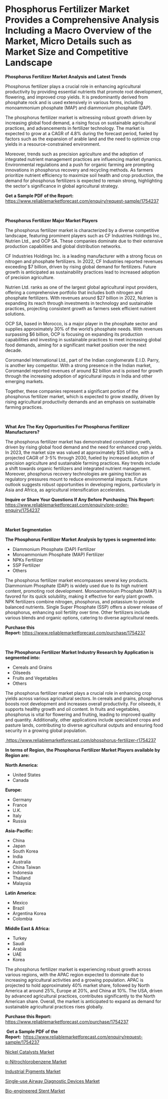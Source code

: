 <p><h1>Phosphorus Fertilizer Market Provides a Comprehensive Analysis Including a Macro Overview of the Market, Micro Details such as Market Size and Competitive Landscape</h1></p><p><strong>Phosphorus Fertilizer Market Analysis and Latest Trends</strong></p>
<p><p>Phosphorus fertilizer plays a crucial role in enhancing agricultural productivity by providing essential nutrients that promote root development, flowering, and improved crop yields. It is predominantly derived from phosphate rock and is used extensively in various forms, including monoammonium phosphate (MAP) and diammonium phosphate (DAP). </p><p>The phosphorus fertilizer market is witnessing robust growth driven by increasing global food demand, a rising focus on sustainable agricultural practices, and advancements in fertilizer technology. The market is expected to grow at a CAGR of 4.8% during the forecast period, fueled by factors such as the expansion of arable land and the need to optimize crop yields in a resource-constrained environment. </p><p>Moreover, trends such as precision agriculture and the adoption of integrated nutrient management practices are influencing market dynamics. Environmental regulations and a push for organic farming are prompting innovations in phosphorus recovery and recycling methods. As farmers prioritize nutrient efficiency to maximize soil health and crop production, the demand for phosphorus fertilizers is expected to remain strong, highlighting the sector's significance in global agricultural strategy.</p></p>
<p><strong>Get a Sample PDF of the Report:&nbsp;</strong> <a href="https://www.reliablemarketforecast.com/enquiry/request-sample/1754237?utm_campaign=1170&utm_medium=2&utm_source=Github&utm_content=ia&utm_term=09112024&utm_id=phosphorus-fertilizer">https://www.reliablemarketforecast.com/enquiry/request-sample/1754237</a></p>
<p>&nbsp;</p>
<p><strong>Phosphorus Fertilizer Major Market Players</strong></p>
<p><p>The phosphorus fertilizer market is characterized by a diverse competitive landscape, featuring prominent players such as CF Industries Holdings Inc., Nutrien Ltd., and OCP SA. These companies dominate due to their extensive production capabilities and global distribution networks.</p><p>CF Industries Holdings Inc. is a leading manufacturer with a strong focus on nitrogen and phosphate fertilizers. In 2022, CF Industries reported revenues exceeding $7 billion, driven by rising global demand for fertilizers. Future growth is anticipated as sustainability practices lead to increased adoption of precision agriculture.</p><p>Nutrien Ltd. ranks as one of the largest global agricultural input providers, offering a comprehensive portfolio that includes both nitrogen and phosphate fertilizers. With revenues around $27 billion in 2022, Nutrien is expanding its reach through investments in technology and sustainable practices, projecting consistent growth as farmers seek efficient nutrient solutions.</p><p>OCP SA, based in Morocco, is a major player in the phosphate sector and supplies approximately 30% of the world’s phosphate needs. With revenues surpassing $6 billion, OCP is focusing on expanding its production capabilities and investing in sustainable practices to meet increasing global food demands, aiming for a significant market position over the next decade.</p><p>Coromandel International Ltd., part of the Indian conglomerate E.I.D. Parry, is another key competitor. With a strong presence in the Indian market, Coromandel reported revenues of around $2 billion and is poised for growth through the increasing adoption of agricultural inputs in India and other emerging markets.</p><p>Together, these companies represent a significant portion of the phosphorus fertilizer market, which is expected to grow steadily, driven by rising agricultural productivity demands and an emphasis on sustainable farming practices.</p></p>
<p>&nbsp;</p>
<p><strong>What Are The Key Opportunities For Phosphorus Fertilizer Manufacturers?</strong></p>
<p><p>The phosphorus fertilizer market has demonstrated consistent growth, driven by rising global food demand and the need for enhanced crop yields. In 2023, the market size was valued at approximately $25 billion, with a projected CAGR of 3-5% through 2030, fueled by increased adoption of precision agriculture and sustainable farming practices. Key trends include a shift towards organic fertilizers and integrated nutrient management. Moreover, phosphorus recovery technologies are gaining traction as regulatory pressures mount to reduce environmental impacts. Future outlook suggests robust opportunities in developing regions, particularly in Asia and Africa, as agricultural intensification accelerates.</p></p>
<p><strong>Inquire or Share Your Questions If Any Before Purchasing This Report:</strong> <a href="https://www.reliablemarketforecast.com/enquiry/pre-order-enquiry/1754237?utm_campaign=1170&utm_medium=2&utm_source=Github&utm_content=ia&utm_term=09112024&utm_id=phosphorus-fertilizer">https://www.reliablemarketforecast.com/enquiry/pre-order-enquiry/1754237</a></p>
<p>&nbsp;</p>
<p><strong>Market Segmentation</strong></p>
<p><strong>The Phosphorus Fertilizer Market Analysis by types is segmented into:</strong></p>
<p><ul><li>Diammonium Phosphate (DAP) Fertilizer</li><li>Monoammonium Phosphate (MAP) Fertilizer</li><li>NPKs Fertilizer</li><li>SSP Fertilizer</li><li>Others</li></ul></p>
<p><p>The phosphorus fertilizer market encompasses several key products. Diammonium Phosphate (DAP) is widely used due to its high nutrient content, promoting root development. Monoammonium Phosphate (MAP) is favored for its quick solubility, making it effective for early plant growth. NPK fertilizers combine nitrogen, phosphorus, and potassium to provide balanced nutrients. Single Super Phosphate (SSP) offers a slower release of phosphorus, enhancing soil fertility over time. Other fertilizers include various blends and organic options, catering to diverse agricultural needs.</p></p>
<p><strong>Purchase this Report:&nbsp;</strong><a href="https://www.reliablemarketforecast.com/purchase/1754237?utm_campaign=1170&utm_medium=2&utm_source=Github&utm_content=ia&utm_term=09112024&utm_id=phosphorus-fertilizer">https://www.reliablemarketforecast.com/purchase/1754237</a></p>
<p>&nbsp;</p>
<p><strong>The Phosphorus Fertilizer Market Industry Research by Application is segmented into:</strong></p>
<p><ul><li>Cereals and Grains</li><li>Oilseeds</li><li>Fruits and Vegetables</li><li>Others</li></ul></p>
<p><p>The phosphorus fertilizer market plays a crucial role in enhancing crop yields across various agricultural sectors. In cereals and grains, phosphorus boosts root development and increases overall productivity. For oilseeds, it supports healthy growth and oil content. In fruits and vegetables, phosphorus is vital for flowering and fruiting, leading to improved quality and quantity. Additionally, other applications include specialized crops and pasture lands, contributing to diverse agricultural outputs and ensuring food security in a growing global population.</p></p>
<p><a href="https://www.reliablemarketforecast.com/phosphorus-fertilizer-r1754237?utm_campaign=1170&utm_medium=2&utm_source=Github&utm_content=ia&utm_term=09112024&utm_id=phosphorus-fertilizer">&nbsp;https://www.reliablemarketforecast.com/phosphorus-fertilizer-r1754237</a></p>
<p><strong>In terms of Region, the Phosphorus Fertilizer Market Players available by Region are:</strong></p>
<p>
    <p> <strong> North America: </strong>
        <ul>
            <li>United States</li>
            <li>Canada</li>
        </ul>
        </p> 
    <p> <strong> Europe: </strong>
        <ul>
            <li>Germany</li>
            <li>France</li>
            <li>U.K.</li>
            <li>Italy</li>
            <li>Russia</li>
        </ul>
        </p> 
    <p> <strong> Asia-Pacific: </strong>
        <ul>
            <li>China</li>
            <li>Japan</li>
            <li>South Korea</li>
            <li>India</li>
            <li>Australia</li>
            <li>China Taiwan</li>
            <li>Indonesia</li>
            <li>Thailand</li>
            <li>Malaysia</li>
        </ul>
        </p> 
    <p> <strong> Latin America: </strong>
        <ul>
            <li>Mexico</li>
            <li>Brazil</li>
            <li>Argentina Korea</li>
            <li>Colombia</li>
        </ul>
        </p> 
    <p> <strong> Middle East & Africa: </strong>
        <ul>
            <li>Turkey</li>
            <li>Saudi</li>
            <li>Arabia</li>
            <li>UAE</li>
            <li>Korea</li>
        </ul>
    </p>
    </p>
<p><p>The phosphorus fertilizer market is experiencing robust growth across various regions, with the APAC region expected to dominate due to increasing agricultural activities and a growing population. APAC is projected to hold approximately 40% market share, followed by North America at around 25%, Europe at 20%, and China at 10%. The USA, driven by advanced agricultural practices, contributes significantly to the North American share. Overall, the market is anticipated to expand as demand for sustainable agricultural practices rises globally.</p></p>
<p><strong>Purchase this Report: </strong><a href="https://www.reliablemarketforecast.com/purchase/1754237?utm_campaign=1170&utm_medium=2&utm_source=Github&utm_content=ia&utm_term=09112024&utm_id=phosphorus-fertilizer">https://www.reliablemarketforecast.com/purchase/1754237</a></p>
<p>&nbsp;<strong>Get a Sample PDF of the Report:&nbsp;&nbsp;</strong><a href="https://www.reliablemarketforecast.com/enquiry/request-sample/1754237?utm_campaign=1170&utm_medium=2&utm_source=Github&utm_content=ia&utm_term=09112024&utm_id=phosphorus-fertilizer">https://www.reliablemarketforecast.com/enquiry/request-sample/1754237</a></p>
<p><strong></strong></p>
<p><p><a href="https://github.com/birroctaymonyj/Market-Research-Report-List-1/blob/main/nickel-catalysts-market.md?utm_campaign=1170&utm_medium=2&utm_source=Github&utm_content=ia&utm_term=09112024&utm_id=phosphorus-fertilizer">Nickel Catalysts Market</a></p><p><a href="https://www.linkedin.com/pulse/global-p-nitrochlorobenzene-market-focus-product-type-vbvac?utm_campaign=1170&utm_medium=2&utm_source=Github&utm_content=ia&utm_term=09112024&utm_id=phosphorus-fertilizer">p-Nitrochlorobenzene Market</a></p><p><a href="https://github.com/padencrooks0o/Market-Research-Report-List-1/blob/main/industrial-pigments-market.md?utm_campaign=1170&utm_medium=2&utm_source=Github&utm_content=ia&utm_term=09112024&utm_id=phosphorus-fertilizer">Industrial Pigments Market</a></p><p><a href="https://issuu.com/reportprime-2/docs/single-use-airway-diagnostic-device_af22baaff16b5c?utm_campaign=1170&utm_medium=2&utm_source=Github&utm_content=ia&utm_term=09112024&utm_id=phosphorus-fertilizer">Single-use Airway Diagnostic Devices Market</a></p><p><a href="https://issuu.com/reportprime-2/docs/bio-engineered-stent-market-size-20_c2a08b9cabd2b8?utm_campaign=1170&utm_medium=2&utm_source=Github&utm_content=ia&utm_term=09112024&utm_id=phosphorus-fertilizer">Bio-engineered Stent Market</a></p></p>